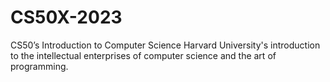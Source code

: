 # CS50X-2023
CS50’s Introduction to Computer Science
Harvard University's introduction to the intellectual enterprises of computer science and the art of programming.
